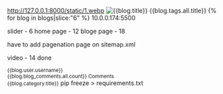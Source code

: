 http://127.0.0.1:8000/static/1.webp
<img src="/media/compressed/{{blog.banner}}" alt="{{blog.title}}">
{{blog.tags.all.title}}
{% for blog in blogs|slice:"6" %}
10.0.0.174:5500

<!--
        blog.category
        blog.title
        blog.user.username
        blog.created_date
        blog.blog_comments.all.count
        blog.description|truncatewords:30
        /media/blog_banners/4.webp
        blog_banners/4.webp
        -->

slider - 6
home page - 12
bloge page - 18

have to add pagenation page on sitemap.xml


video - 14 done


<small>{{blog.user.username}}</small> <br>
<small>{{blog.blog_comments.all.count}} Comments</small> <br>
<small>{{blog.category.title}}</small>
pip freeze > requirements.txt